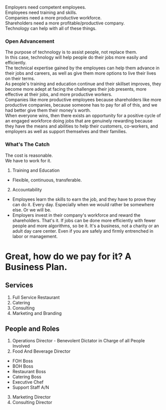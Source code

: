 Employers need competent employees.  
Employees need training and skills.  
Companies need a more productive workforce.  
Shareholders need a more profitable/productive company.  
Technology can help with all of these things.  

### Open Advancement  
The purpose of technology is to assist people, not replace them.  
In this case, technology will help people do their jobs more easily and efficiently.  
The technical expertise gained by the employees can help them advance in their jobs and careers, as well as give them more options to live their lives on their terms.  
As people's training and education continue and their skillset improves, they become more adept at facing the challenges their job presents, more effective at their jobs, and more productive workers.  
Companies like more productive employees because shareholders like more productive companies, because someone has to pay for all of this, and we had better give them their money's worth.  
When everyone wins, then there exists an opportunity for a positive cycle of an engaged workforce doing jobs that are genuinely rewarding because they have the means and abilities to help their customers, co-workers, and employers as well as support themselves and their families.  

### What's The Catch
The cost is reasonable.  
We have to work for it.  
1. Training and Education  
* Flexible, continuous, transferable.  
2. Accountability  
* Employees learn the skills to earn the job, and they have to prove they can do it. Every day. Especially when we would rather be somewhere else. Or we will be.
* Employers invest in their company's workforce and reward the shareholders.  That's it. If jobs can be done more efficiently with fewer people and more algorithms, so be it. It's a business, not a charity or an adult day care center. Even if you are safely and firmly entrenched in labor or management.

# Great, how do we pay for it? A Business Plan.  

## Services
1. Full Service Restaurant  
2. Catering  
3. Consulting  
4. Marketing and Branding  

## People and Roles
1. Operations Director - Benevolent Dictator in Charge of all People Involved
2. Food And Beverage Director
  - FOH Boss
  - BOH Boss
  - Restaurant Boss
  - Catering Boss
  - Executive Chef
  - Support Staff A/N
3. Marketing Director
4. Consulting Director
